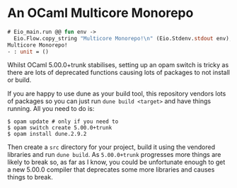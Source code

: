 # An OCaml Multicore Monorepo

```ocaml
# Eio_main.run @@ fun env ->
  Eio.Flow.copy_string "Multicore Monorepo!\n" (Eio.Stdenv.stdout env);;
Multicore Monorepo!
- : unit = ()
```

Whilst OCaml 5.00.0+trunk stabilises, setting up an opam switch is tricky as there are lots of deprecated functions causing lots of packages to not install or build.

If you are happy to use dune as your build tool, this repository vendors lots of packages so you can just run 
`dune build <target>` and have things running. All you need to do is:

```
$ opam update # only if you need to
$ opam switch create 5.00.0+trunk
$ opam install dune.2.9.2 
```

Then create a `src` directory for your project, build it using the vendored libraries and run `dune build`. As `5.00.0+trunk` progresses more things are likely to break so, as far as I know, you could be unfortunate enough to get a new 5.00.0 compiler that deprecates some more libraries and causes things to break.


